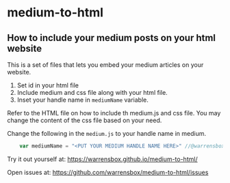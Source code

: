 # medium-to-html
## How to include your medium posts on your html website

This is a set of files that lets you embed your medium articles on your website.   

1. Set id in your html file
2. Include medium and css file along with your html file.
3. Inset your handle name in `mediumName` variable.   

Refer to the HTML file on how to include th medium.js and css file.
You may change the content of the css file based on your need. 

Change the following in the `medium.js` to your handle name in medium. 
```javascript
    var mediumName = "<PUT YOUR MEDIUM HANDLE NAME HERE>" //@warrensbox
```
Try it out yourself at: https://warrensbox.github.io/medium-to-html/

Open issues at: https://github.com/warrensbox/medium-to-html/issues








